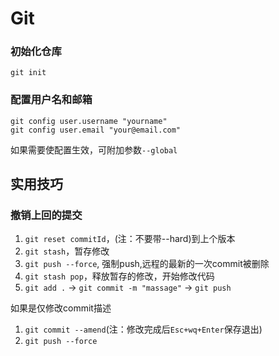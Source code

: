# Git

### 初始化仓库

```text
git init
```

### 配置用户名和邮箱

```text
git config user.username "yourname"
git config user.email "your@email.com"
```

如果需要使配置生效，可附加参数`--global`

## 实用技巧

### 撤销上回的提交

1. `git reset commitId`，\(注：不要带--hard\)到上个版本  
2. `git stash`，暂存修改  
3. `git push --force`, 强制push,远程的最新的一次commit被删除  
4. `git stash pop`，释放暂存的修改，开始修改代码  
5. `git add .` -&gt; `git commit -m "massage"` -&gt; `git push`

如果是仅修改commit描述

1. `git commit --amend`\(注：修改完成后`Esc+wq+Enter`保存退出\)  
2. `git push --force`


